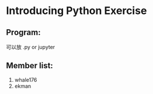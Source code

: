 # Introducing Python Exercise

## Program: 
可以放 .py or jupyter 

## Member list:
1. whale176
2. ekman


